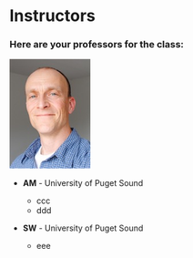 Instructors
===



### Here are your professors for the class:

[![](/img/Madlung.jpeg)](/img/Madlung.jpeg)
* __AM__ - University of Puget Sound
    * ccc
    * ddd


* __SW__ - University of Puget Sound
    * eee
